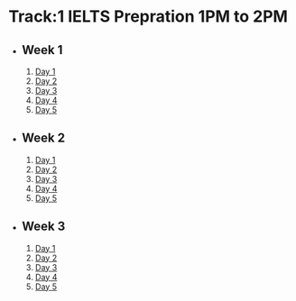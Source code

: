 # Track:1 IELTS Prepration 1PM to 2PM

- ## Week 1

   1. [Day 1](https://www.facebook.com/iCodeguru/videos/7692353210868494)
   2. [Day 2](https://www.facebook.com/iCodeguru/videos/1808233099711864)
   3. [Day 3](https://www.facebook.com/iCodeguru/videos/1029268772031640)
   4. [Day 4](https://www.facebook.com/iCodeguru/videos/1195852961621673)
   5. [Day 5](https://www.facebook.com/iCodeguru/videos/448635768178555)

- ## Week 2

   1. [Day 1](https://www.facebook.com/iCodeguru/videos/848936664024060)
   2. [Day 2](https://www.facebook.com/iCodeguru/videos/1767100627155827)
   3. [Day 3](https://www.facebook.com/iCodeguru/videos/833621825572996)
   4. [Day 4](https://www.facebook.com/iCodeguru/videos/1847336385795038)
   5. [Day 5](https://www.facebook.com/iCodeguru/videos/505285602254663)

- ## Week 3

   1. [Day 1](https://www.facebook.com/watch/?v=859934959128499)
   2. [Day 2](https://www.facebook.com/watch/?v=7998779056900140)
   3. [Day 3](https://www.facebook.com/iCodeguru/videos/837031805181906)
   4. [Day 4](https://www.facebook.com/watch/?v=888843893164332)
   5. [Day 5](https://www.facebook.com/iCodeguru/videos/1914757112284314)

<!-- - ## Week 4

   1. [Day 1]()
   2. [Day 2]()
   3. [Day 3]()
   4. [Day 4]()
   5. [Day 5]() -->

<!-- - ## Week 

   1. [Day 1]()
   2. [Day 2]()
   3. [Day 3]()
   4. [Day 4]()
   5. [Day 5]() -->
